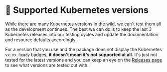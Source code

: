 # 🧙 Supported Kubernetes versions

While there are many Kubernetes versions in the wild, we can't test them all as the development continues. The best we can do is to keep the last 3 Kubernetes releases into our testing cycles and update the documentation and resource defaults accordingly.

For a version that you use and the package does not display the Kubernetes `vx.xx Ready` badges, **it doesn't mean it's not supported at all.** It's just not tested for the latest versions and you can keep an eye on the [Releases page](https://github.com/renoki-co/php-k8s/releases) to see what versions are tested out with.
